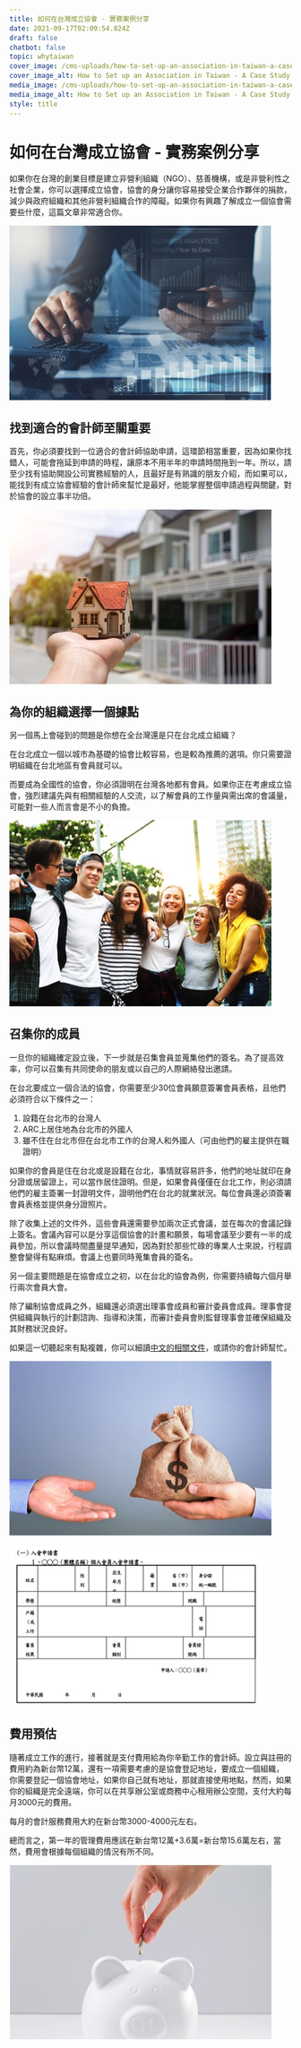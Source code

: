 ```yaml
---
title: 如何在台灣成立協會 - 實務案例分享
date: 2021-09-17T02:09:54.824Z
draft: false
chatbot: false
topic: whytaiwan
cover_image: /cms-uploads/how-to-set-up-an-association-in-taiwan-a-case-study1.jpg
cover_image_alt: How to Set up an Association in Taiwan - A Case Study
media_image: /cms-uploads/how-to-set-up-an-association-in-taiwan-a-case-study1.jpg
media_image_alt: How to Set up an Association in Taiwan - A Case Study
style: title
---
```

# 如何在台灣成立協會 - 實務案例分享

如果你在台灣的創業目標是建立非營利組織（NGO）、慈善機構，或是非營利性之社會企業，你可以選擇成立協會，協會的身分讓你容易接受企業合作夥伴的捐款，減少與政府組織和其他非營利組織合作的障礙。如果你有興趣了解成立一個協會需要些什麼，這篇文章非常適合你。

![How to Set up an Association in Taiwan- A Case Study2](/cms-uploads/how-to-set-up-an-association-in-taiwan-a-case-study2.jpg)

## 找到適合的會計師至關重要

首先，你必須要找到一位適合的會計師協助申請，這環節相當重要，因為如果你找錯人，可能會拖延到申請的時程，讓原本不用半年的申請時間拖到一年。所以，請至少找有協助開設公司實務經驗的人，且最好是有熟識的朋友介紹，而如果可以，能找到有成立協會經驗的會計師來幫忙是最好，他能掌握整個申請過程與關鍵，對於協會的設立事半功倍。

![How to Set up an Association in Taiwan- A Case Study3](/cms-uploads/how-to-set-up-an-association-in-taiwan-a-case-study3.jpg)

## 為你的組織選擇一個據點

另一個馬上會碰到的問題是你想在全台灣還是只在台北成立組織？

在台北成立一個以城市為基礎的協會比較容易，也是較為推薦的選項。你只需要證明組織在台北地區有會員就可以。

而要成為全國性的協會，你必須證明在台灣各地都有會員。如果你正在考慮成立協會，強烈建議先與有相關經驗的人交流，以了解會員的工作量與需出席的會議量，可能對一些人而言會是不小的負擔。

![How to Set up an Association in Taiwan- A Case Study4](/cms-uploads/how-to-set-up-an-association-in-taiwan-a-case-study4.jpg)

## 召集你的成員

一旦你的組織確定設立後，下一步就是召集會員並蒐集他們的簽名。為了提高效率，你可以召集有共同使命的朋友或以自己的人際網絡發出邀請。

在台北要成立一個合法的協會，你需要至少30位會員願意簽署會員表格，且他們必須符合以下條件之一：

1. 設籍在台北市的台灣人
2. ARC上居住地為台北市的外國人
3. 雖不住在台北市但在台北市工作的台灣人和外國人（可由他們的雇主提供在職證明）

如果你的會員是住在台北或是設籍在台北，事情就容易許多，他們的地址就印在身分證或居留證上，可以當作居住證明。但是，如果會員僅僅在台北工作，則必須請他們的雇主簽署一封證明文件，證明他們在台北的就業狀況。每位會員還必須簽署會員表格並提供身分證照片。

除了收集上述的文件外，這些會員還需要參加兩次正式會議，並在每次的會議記錄上簽名。會議內容可以是分享這個協會的計畫和願景，每場會議至少要有一半的成員參加，所以會議時間盡量提早通知，因為對於那些忙碌的專業人士來說，行程調整會變得有點麻煩。會議上也要同時蒐集會員的簽名。

另一個主要問題是在協會成立之初，以在台北的協會為例，你需要持續每六個月舉行兩次會員大會。

除了編制協會成員之外，組織還必須選出理事會成員和審計委員會成員。理事會提供組織與執行的計劃諮詢、指導和決策，而審計委員會則監督理事會並確保組織及其財務狀況良好。

如果這一切聽起來有點複雜，你可以細讀[中文的相關文件](https://dosw.gov.taipei/Content_List.aspx?n=374E98F9969BD165)，或請你的會計師幫忙。

![How to Set up an Association in Taiwan- A Case Study6](/cms-uploads/how-to-set-up-an-association-in-taiwan-a-case-study6.jpg)

![How to Set up an Association in Taiwan- A Case Study5](/cms-uploads/how-to-set-up-an-association-in-taiwan-a-case-study5.jpg)

## 費用預估

隨著成立工作的進行，接著就是支付費用給為你辛勤工作的會計師。設立與註冊的費用約為新台幣12萬，還有一項需要考慮的是協會登記地址，要成立一個組織，你需要登記一個協會地址，如果你自己就有地址，那就直接使用地點，然而，如果你的組織是完全遠端，你可以在共享辦公室或商務中心租用辦公空間，支付大約每月3000元的費用。

每月的會計服務費用大約在新台幣3000-4000元左右。

總而言之，第一年的管理費用應該在新台幣12萬+3.6萬=新台幣15.6萬左右，當然，費用會根據每個組織的情況有所不同。

![How to Set up an Association in Taiwan- A Case Study7](/cms-uploads/how-to-set-up-an-association-in-taiwan-a-case-study7.jpg)